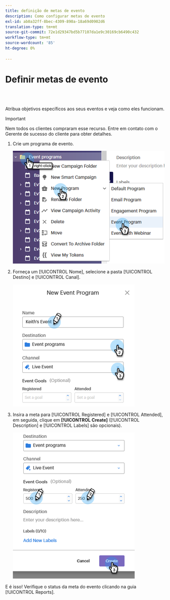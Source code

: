 ```yaml
---
title: definição de metas de evento
description: Como configurar metas de evento
exl-id: ab0a32ff-8bec-4309-890a-18a69d0902d6
translation-type: tm+mt
source-git-commit: 72e1d29347bd5b77107da1e9c30169cb6490c432
workflow-type: tm+mt
source-wordcount: '85'
ht-degree: 0%

---
```


# Definir metas de evento

<br> 

Atribua objetivos específicos aos seus eventos e veja como eles funcionam.

>[!IMPORTANT]
>Nem todos os clientes compraram esse recurso. Entre em contato com o Gerente de sucesso do cliente para obter detalhes.

1. Crie um programa de evento.

   ![Imagem Um](/help/sky/assets/event-programs/setting-event-goals/setting-event-goals-1.png)

1. Forneça um [!UICONTROL Nome], selecione a pasta [!UICONTROL Destino] e [!UICONTROL Canal].

   ![Imagem dois](/help/sky/assets/event-programs/setting-event-goals/setting-event-goals-2.png)

1. Insira a meta para [!UICONTROL Registered] e [!UICONTROL Attended], em seguida, clique em **[!UICONTROL Create]** ([!UICONTROL Description] e [!UICONTROL Labels] são opcionais).

   ![Imagem Um](/help/sky/assets/event-programs/setting-event-goals/setting-event-goals-3.png)

E é isso! Verifique o status da meta do evento clicando na guia [!UICONTROL Reports].
